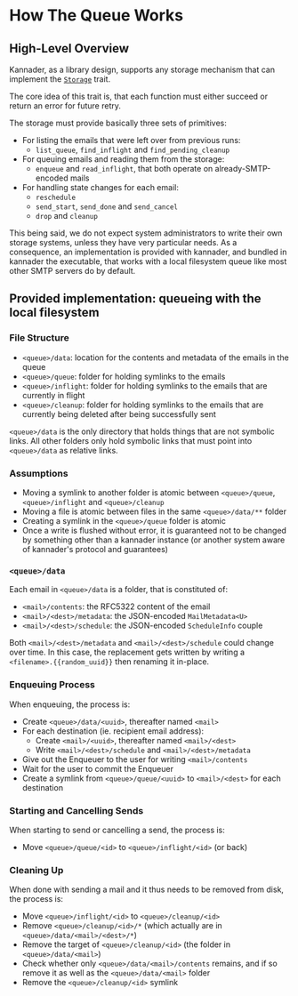 # How The Queue Works

## High-Level Overview

Kannader, as a library design, supports any storage mechanism that can
implement the
[`Storage`](https://ekleog.github.io/kannader/dev-doc/smtp_queue/trait.Storage.html)
trait.

The core idea of this trait is, that each function must either
succeed or return an error for future retry.

The storage must provide basically three sets of primitives:
 - For listing the emails that were left over from previous runs:
    - `list_queue`, `find_inflight` and `find_pending_cleanup`
 - For queuing emails and reading them from the storage:
    - `enqueue` and `read_inflight`, that both operate on
      already-SMTP-encoded mails
 - For handling state changes for each email:
    - `reschedule`
    - `send_start`, `send_done` and `send_cancel`
    - `drop` and `cleanup`

This being said, we do not expect system administrators to write their
own storage systems, unless they have very particular needs. As a
consequence, an implementation is provided with kannader, and bundled
in kannader the executable, that works with a local filesystem queue
like most other SMTP servers do by default.

## Provided implementation: queueing with the local filesystem

### File Structure

 - `<queue>/data`: location for the contents and metadata of the
   emails in the queue
 - `<queue>/queue`: folder for holding symlinks to the emails
 - `<queue>/inflight`: folder for holding symlinks to the emails that
   are currently in flight
 - `<queue>/cleanup`: folder for holding symlinks to the emails that
   are currently being deleted after being successfully sent

`<queue>/data` is the only directory that holds things that are not
symbolic links. All other folders only hold symbolic links that must
point into `<queue>/data` as relative links.

### Assumptions

 - Moving a symlink to another folder is atomic between
   `<queue>/queue`, `<queue>/inflight` and `<queue>/cleanup`
 - Moving a file is atomic between files in the same `<queue>/data/**`
   folder
 - Creating a symlink in the `<queue>/queue` folder is atomic
 - Once a write is flushed without error, it is guaranteed not to be
   changed by something other than a kannader instance (or another
   system aware of kannader's protocol and guarantees)

### `<queue>/data`

Each email in `<queue>/data` is a folder, that is constituted of:
 - `<mail>/contents`: the RFC5322 content of the email
 - `<mail>/<dest>/metadata`: the JSON-encoded `MailMetadata<U>`
 - `<mail>/<dest>/schedule`: the JSON-encoded `ScheduleInfo` couple

Both `<mail>/<dest>/metadata` and `<mail>/<dest>/schedule` could
change over time. In this case, the replacement gets written by
writing a `<filename>.{{random_uuid}}` then renaming it in-place.

### Enqueuing Process

When enqueuing, the process is:
 - Create `<queue>/data/<uuid>`, thereafter named `<mail>`
 - For each destination (ie. recipient email address):
   + Create `<mail>/<uuid>`, thereafter named `<mail>/<dest>`
   + Write `<mail>/<dest>/schedule` and `<mail>/<dest>/metadata`
 - Give out the Enqueuer to the user for writing `<mail>/contents`
 - Wait for the user to commit the Enqueuer
 - Create a symlink from `<queue>/queue/<uuid>` to `<mail>/<dest>` for
   each destination

### Starting and Cancelling Sends

When starting to send or cancelling a send, the process is:
 - Move `<queue>/queue/<id>` to `<queue>/inflight/<id>` (or back)

### Cleaning Up

When done with sending a mail and it thus needs to be removed from
disk, the process is:
 - Move `<queue>/inflight/<id>` to `<queue>/cleanup/<id>`
 - Remove `<queue>/cleanup/<id>/*` (which actually are in
   `<queue>/data/<mail>/<dest>/*`)
 - Remove the target of `<queue>/cleanup/<id>` (the folder in
   `<queue>/data/<mail>`)
 - Check whether only `<queue>/data/<mail>/contents` remains, and if
   so remove it as well as the `<queue>/data/<mail>` folder
 - Remove the `<queue>/cleanup/<id>` symlink
